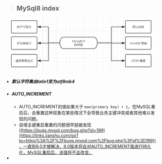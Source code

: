 > ## MySql8 index

![](img/index-root.png)

* ##### 默认字符集由latin1变为utf8mb4

* ##### AUTO_INCREMENT

  * AUTO_INCREMENT的值如果大于 `max(primary key) + 1`，在MySQL重启后，会重置这种现象在某些情况下会导致业务主键冲突或者其他难以发现的问题。
  * 自增主键重启重置的问题很早就被发现([https://bugs.mysql.com/bug.php?id=199](https://links.jianshu.com/go?to=https%3A%2F%2Fbugs.mysql.com%2Fbug.php%3Fid%3D199))，一直到8.0才被解决，8.0版本将会对AUTO_INCREMENT值进行持久化，MySQL重启后，该值将不会改变。

* 